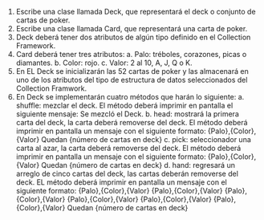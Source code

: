 1. Escribe una clase llamada Deck, que representará el deck o conjunto de cartas de poker. 
2. Escribe una clase llamada Card, que representará una carta de poker. 
3. Deck deberá tener dos atributos de algún tipo definido en el Collection Framework. 
4. Card deberá tener tres atributos: 
	a. Palo: tréboles, corazones, picas o diamantes. 
	b. Color: rojo. 
	c. Valor: 2 al 10, A, J, Q o K.
5. En EL Deck se inicializarán las 52 cartas de poker y las almacenará en uno de los atributos del tipo de estructura de datos seleccionados del Collection Framwork. 
6. En Deck se implementarán cuatro métodos que harán lo siguiente: 
	a. shuffle: mezclar el deck. El método deberá imprimir en pantalla el siguiente mensaje: Se mezcló el Deck. 
	b. head: mostrará la primera carta del deck, la carta deberá removerse del deck. El método deberá imprimir en pantalla un mensaje con el siguiente formato: 
{Palo},{Color},{Valor}
Quedan {número de cartas en deck} 
	c. pick: seleccionador una carta al azar, la carta deberá removerse del deck. El método deberá imprimir en pantalla un mensaje con el siguiente formato: 
{Palo},{Color},{Valor}
Quedan {número de cartas en deck} 
	d. hand: regresará un arreglo de cinco cartas del deck, las cartas deberán removerse del deck. EL método deberá imprimir en pantalla un mensaje con el siguiente formato: 
{Palo},{Color},{Valor}
{Palo},{Color},{Valor}
{Palo},{Color},{Valor}
{Palo},{Color},{Valor}
{Palo},{Color},{Valor}
{Palo},{Color},{Valor}
Quedan {número de cartas en deck}
